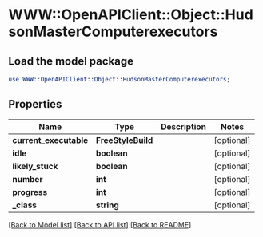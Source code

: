 # WWW::OpenAPIClient::Object::HudsonMasterComputerexecutors

## Load the model package
```perl
use WWW::OpenAPIClient::Object::HudsonMasterComputerexecutors;
```

## Properties
Name | Type | Description | Notes
------------ | ------------- | ------------- | -------------
**current_executable** | [**FreeStyleBuild**](FreeStyleBuild.md) |  | [optional] 
**idle** | **boolean** |  | [optional] 
**likely_stuck** | **boolean** |  | [optional] 
**number** | **int** |  | [optional] 
**progress** | **int** |  | [optional] 
**_class** | **string** |  | [optional] 

[[Back to Model list]](../README.md#documentation-for-models) [[Back to API list]](../README.md#documentation-for-api-endpoints) [[Back to README]](../README.md)


